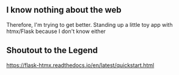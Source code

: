 ## I know nothing about the web
Therefore, I'm trying to get better. Standing up a little toy app with htmx/Flask because I don't know either

## Shoutout to the Legend
https://flask-htmx.readthedocs.io/en/latest/quickstart.html